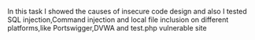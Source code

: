In this task I showed the causes of insecure code design and also I tested SQL injection,Command injection and local file inclusion on different platforms,like Portswigger,DVWA and test.php vulnerable site
